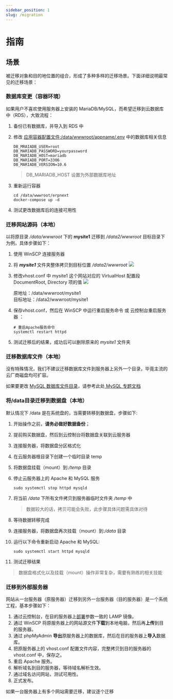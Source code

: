 ```yaml
---
sidebar_position: 1
slug: /migration
---
```


# 指南

## 场景

被迁移对象和目的地位置的组合，形成了多种多样的迁移场景。下面详细说明最常见的迁移场景：


### 数据库变更（容器环境）

如果用户不喜欢使用服务器上安装的 MariaDB/MySQL，而希望迁移到云数据库中（RDS），大致流程：

1. 备份已有数据库，并导入到 RDS 中

2. 修改 [应用容器配置文件:/data/wwwroot/appname/.env](#path) 中的数据库相关信息
   ```
   DB_MRAIADB_USER=root
   DB_MARIADB_PASSWORD=yourpassword
   DB_MARIADB_HOST=mariadb
   DB_MARIADB_PORT=3306
   DB_MARIADB_VERSION=10.6
   ```

   > DB_MARIADB_HOST 设置为外部数据库地址

3. 重新运行容器
   ```
   cd /data/wwwroot/erpnext
   docker-compose up -d
   ```

4. 测试更改数据库后的连接可用性

### 迁移网站源码（本地）

以将原目录 */data/wwwroot* 下的 **mysite1** 迁移到 */data2/wwwroot* 目标目录下为例，具体步骤如下：

1. 使用 WinSCP 连接服务器
2. 将 ***mysite1*** 文件夹整体拷贝到目标位置 */data2/wwwroot*
   ![](https://libs.websoft9.com/Websoft9/DocsPicture/zh/lamp/lamp-copysite1todata2-websoft9.png)
3. 修改vhost.conf 中 mysite1 这个网站对应的 VirtualHost 配置段 DocumentRoot, Directory 项的值
   ![](https://libs.websoft9.com/Websoft9/DocsPicture/zh/lamp/lamp-modifyvhostdata2-websoft9.png)

   原地址：/data/wwwroot/mysite1  
   目标地址：/data2/wwwroot/mysite1

4. 保存vhost.conf，然后在 WinSCP 中运行重启服务命令 或 云控制台重启服务器 ：
      ~~~
      # 重启Apache服务命令
      systemctl restart httpd
      ~~~
5. 测试迁移后的结果，成功后可以删除原来的 *mysite1* 文件夹

### 迁移数据库文件（本地）

没有特殊情况，我们不建议迁移数据库文件到服务器上另外一个目录，毕竟主流的云厂商磁盘均可扩容。

如果要更改 [MySQL 数据库文件目录](/zh/stack-components.md#mysql)，请参考此处[ MySQL 专题文档](https://support.websoft9.com/docs/mysql/zh/solution-modifydatadir.html)

### 将/data目录迁移到数据盘（本地）

默认情况下 /data 是在系统盘的，当需要转移到数据盘，步骤如下:

1. 开始操作之前，**请务必做好数据备份**；
2. 提前购买数据盘，然后到云控制台将数据盘关联到云服务器
3. 连接服务器，将数据盘分区格式化
4. 在云服务器根目录下创建一个临时目录 temp 
5. 将数据盘挂载（mount）到:*/temp* 目录
4. 停止云服务器上的 Apache 和 MySQL 服务
    ~~~
    sudo systemctl stop httpd mysqld
    ~~~

5. 将当前 */data* 下所有文件拷贝到服务器临时文件夹 */temp*  中
    > 数据较大的话，拷贝可能会失败，此步骤具体问题需具体对待
6. 等待数据转移完成
7. 连接服务器，将数据盘再次挂载（mount）到:*/data* 目录 
8. 运行以下命令重新启动 Apache 和 MySQL:
   ```
   sudo systemctl start httpd mysqld
   ``` 
9. 测试迁移结果

> 数据盘格式化以及挂载（mount）操作非常复杂，需要有熟练的相关技能


### 迁移到外部服务器

网站从一台服务器（原服务器）迁移到另外一台服务器（目的服务器）是一个系统工程，基本步骤如下：

1. 通过云控制台，在目的服务器上[部署](/zh/stack-deployment.md)参数一致的 LAMP 镜像。
2. 通过 WinSCP 将原服务器上的网站源文件**下载**到本地电脑，然后再**上传**到目的服务器。
3. 通过 phpMyAdmin **导出**原服务器上的数据库，然后在目的服务器上**导入**数据库。
4. 把原服务器上的 vhost.conf 配置文件内容，完整拷贝到目的服务器的 vhost.conf 中，保存之。
5. 重启 Apache 服务。
5. 解析域名到目的服务器，等待域名解析生效。
5. 通过域名访问网站，测试可用性。
6. 正式发布。

如果一台服务器上有多个网站需要迁移，建议逐个迁移